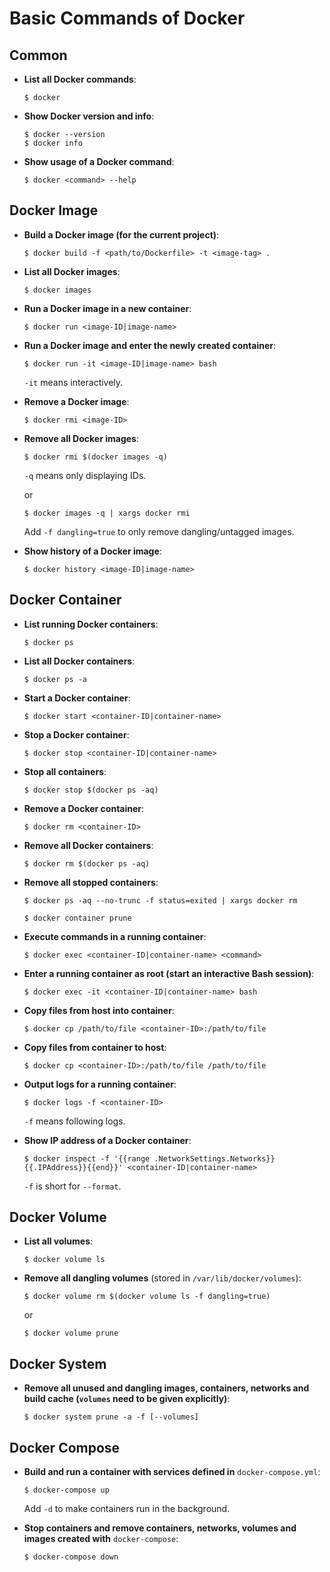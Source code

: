 # Basic Commands of Docker

## Common

* **List all Docker commands**:

  ```console
  $ docker
  ```

* **Show Docker version and info**:

  ```console
  $ docker --version
  $ docker info
  ```

* **Show usage of a Docker command**:

  ```console
  $ docker <command> --help
  ```

## Docker Image

* **Build a Docker image (for the current project)**:

  ```console
  $ docker build -f <path/to/Dockerfile> -t <image-tag> .
  ```

* **List all Docker images**:

  ```console
  $ docker images
  ```

* **Run a Docker image in a new container**:

  ```console
  $ docker run <image-ID|image-name>
  ```

* **Run a Docker image and enter the newly created container**:

  ```console
  $ docker run -it <image-ID|image-name> bash
  ```

  `-it` means interactively.

* **Remove a Docker image**:

  ```console
  $ docker rmi <image-ID>
  ```

* **Remove all Docker images**:

  ```console
  $ docker rmi $(docker images -q)
  ```

  `-q` means only displaying IDs.

  or

  ```console
  $ docker images -q | xargs docker rmi
  ```

  Add `-f dangling=true` to only remove dangling/untagged images.
  
* **Show history of a Docker image**:

  ```console
  $ docker history <image-ID|image-name>
  ```

## Docker Container

* **List running Docker containers**:

  ```console
  $ docker ps
  ```

* **List all Docker containers**:

  ```console
  $ docker ps -a
  ```

* **Start a Docker container**:

   ```console
   $ docker start <container-ID|container-name>
   ```

* **Stop a Docker container**:

  ```console
  $ docker stop <container-ID|container-name>
  ```

* **Stop all containers**:

  ```console
  $ docker stop $(docker ps -aq)
  ```

* **Remove a Docker container**:

  ```console
  $ docker rm <container-ID>
  ```

* **Remove all Docker containers**:

  ```console
  $ docker rm $(docker ps -aq)
  ```

* **Remove all stopped containers**:

  ```console
  $ docker ps -aq --no-trunc -f status=exited | xargs docker rm
  ```
  
  ```console
  $ docker container prune
  ```

* **Execute commands in a running container**:

  ```console
  $ docker exec <container-ID|container-name> <command>
  ```

* **Enter a running container as root (start an interactive Bash session)**:

  ```console
  $ docker exec -it <container-ID|container-name> bash
  ```

* **Copy files from host into container**:

  ```console
  $ docker cp /path/to/file <container-ID>:/path/to/file
  ```
  
* **Copy files from container to host**:

  ```console
  $ docker cp <container-ID>:/path/to/file /path/to/file
  ```

* **Output logs for a running container**:

  ```console
  $ docker logs -f <container-ID>
  ```

  `-f` means following logs.


* **Show IP address of a Docker container**:

  ```console
  $ docker inspect -f '{{range .NetworkSettings.Networks}}{{.IPAddress}}{{end}}' <container-ID|container-name>
  ```

  `-f` is short for `--format`.

## Docker Volume

* **List all volumes**:

  ```console
  $ docker volume ls
  ```

* **Remove all dangling volumes** (stored in `/var/lib/docker/volumes`):

  ```console
  $ docker volume rm $(docker volume ls -f dangling=true)
  ```
  
  or
  
  ```console
  $ docker volume prune
  ```
  
## Docker System

* **Remove all unused and dangling images, containers, networks and build cache (`volumes` need to be given explicitly)**:

  ```console
  $ docker system prune -a -f [--volumes]
  ```

## Docker Compose

* **Build and run a container with services defined in** `docker-compose.yml`:

  ```console
  $ docker-compose up
  ```

  Add `-d` to make containers run in the background.

* **Stop containers and remove containers, networks, volumes and images created with** `docker-compose`:

  ```console
  $ docker-compose down
  ```
